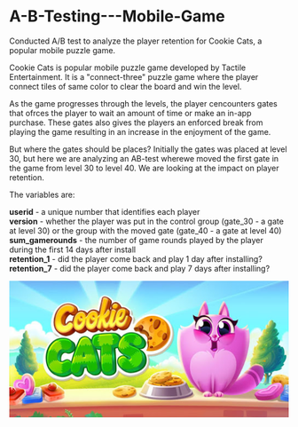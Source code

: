 # A-B-Testing---Mobile-Game
Conducted A/B test to analyze the player retention for Cookie Cats, a popular mobile puzzle game.

Cookie Cats is popular mobile puzzle game developed by Tactile Entertainment. It is a "connect-three" puzzle game where the player connect tiles of same color to clear the board and win the level.

As the game progresses through the levels, the player cencounters gates that ofrces the player to wait an amount of time or make an in-app purchase. These gates also gives the players an enforced break from playing the game resulting in an increase in the enjoyment of the game.

But where the gates should be places? Initially the gates was placed at level 30, but here we are analyzing an AB-test wherewe moved the first gate in the game from level 30 to level 40. We are looking at the impact on player retention.

The variables are:

**userid** - a unique number that identifies each player<br/>
**version** - whether the player was put in the control group (gate_30 - a gate at level 30) or the group with the moved gate (gate_40 - a gate at level 40)<br/>
**sum_gamerounds** - the number of game rounds played by the player during the first 14 days after install<br/>
**retention_1** - did the player come back and play 1 day after installing?<br/>
**retention_7** - did the player come back and play 7 days after installing?<br/>

![](cookiecats.jpg)
